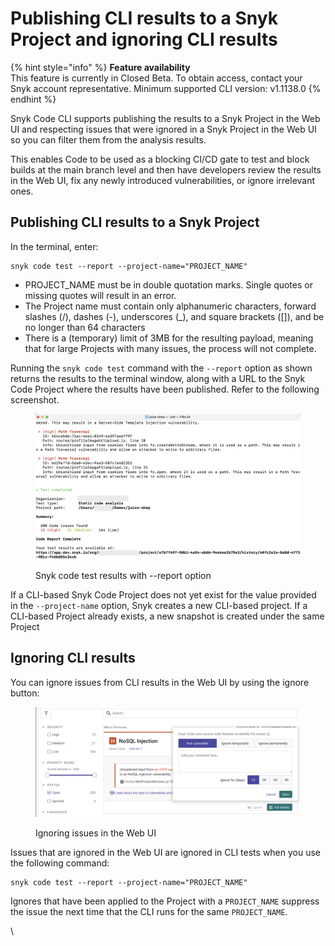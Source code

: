 # Publishing CLI results to a Snyk Project and ignoring CLI results

{% hint style="info" %}
**Feature availability**\
This feature is currently in Closed Beta. To obtain access, contact your Snyk account representative. Minimum supported CLI version: v1.1138.0
{% endhint %}

Snyk Code CLI supports publishing the results to a Snyk Project in the Web UI and respecting issues that were ignored in a Snyk Project in the Web UI so you can filter them from the analysis results.

This enables Code to be used as a blocking CI/CD gate to test and block builds at the main branch level and then have developers review the results in the Web UI, fix any newly introduced vulnerabilities, or ignore irrelevant ones.

## **Publishing CLI results to a Snyk Project**

In the terminal, enter:

```
snyk code test --report --project-name="PROJECT_NAME"
```

* PROJECT\_NAME must be in double quotation marks. Single quotes or missing quotes will result in an error.
* The Project name must contain only alphanumeric characters, forward slashes (/), dashes (-), underscores (\_), and square brackets (\[]), and be no longer than 64 characters
* There is a (temporary) limit of 3MB for the resulting payload, meaning that for large Projects with many issues, the process will not complete.

Running the `snyk code test` command with the `--report` option as shown returns the results to the terminal window, along with a URL to the Snyk Code Project where the results have been published. Refer to the following screenshot.

<figure><img src="../../../.gitbook/assets/image (2).png" alt="Snyk code test results with --report option"><figcaption><p>Snyk code test results with --report option</p></figcaption></figure>

If a CLI-based Snyk Code Project does not yet exist for the value provided in the `--project-name` option, Snyk creates a new CLI-based project. If a CLI-based Project already exists, a new snapshot is created under the same Project

## **Ignoring CLI results**

You can ignore issues from CLI results in the Web UI by using the ignore button:

<figure><img src="../../../.gitbook/assets/image (1) (4).png" alt="Ignoring issues in the Web UI"><figcaption><p>Ignoring issues in the Web UI</p></figcaption></figure>

Issues that are ignored in the Web UI are ignored in CLI tests when you use the following command:

```
snyk code test --report --project-name="PROJECT_NAME"
```

Ignores that have been applied to the Project with a `PROJECT_NAME` suppress the issue the next time that the CLI runs for the same `PROJECT_NAME`.

\
